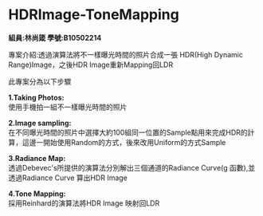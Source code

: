 # HDRImage-ToneMapping

**組員:林尚箴  學號:B10502214**

專案介紹:透過演算法將不一樣曝光時間的照片合成一張 HDR(High Dynamic Range)Image，之後HDR Image重新Mapping回LDR

此專案分為以下步驟

**1.Taking Photos:**  
使用手機拍一組不一樣曝光時間的照片

**2.Image sampling:**  
在不同曝光時間的照片中選擇大約100組同一位置的Sample點用來完成HDR的計算，這邊一開始使用Random的方式，後來改用Uniform的方式Sample

**3.Radiance Map:**  
透過Debevec's所提供的演算法分別解出三個通道的Radiance Curve(g 函數),並透過Radiance Curve 算出HDR Image

**4.Tone Mapping:**  
採用Reinhard的演算法將HDR Image 映射回LDR
